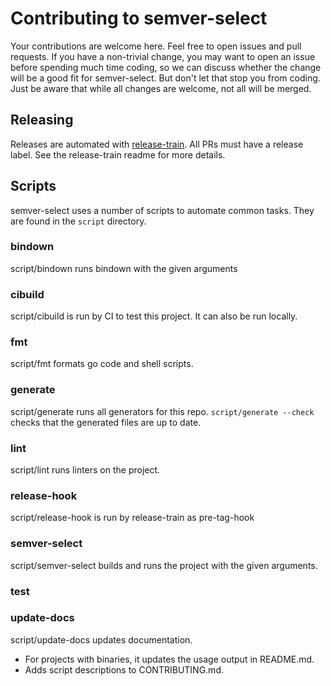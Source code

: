 # Contributing to semver-select

Your contributions are welcome here. Feel free to open issues and pull requests.
If you have a non-trivial change, you may want to open an issue before spending
much time coding, so we can discuss whether the change will be a good fit for
semver-select. But don't let that stop you from coding. Just be aware that
while all changes are welcome, not all will be merged.

## Releasing

Releases are automated
with [release-train](https://github.com/WillAbides/release-train). All PRs must
have a release label. See the release-train readme for more details.

## Scripts

semver-select uses a number of scripts to automate common tasks. They are found in the
`script` directory.

<!--- start script descriptions --->

### bindown

script/bindown runs bindown with the given arguments

### cibuild

script/cibuild is run by CI to test this project. It can also be run locally.

### fmt

script/fmt formats go code and shell scripts.

### generate

script/generate runs all generators for this repo.
`script/generate --check` checks that the generated files are up to date.

### lint

script/lint runs linters on the project.

### release-hook

script/release-hook is run by release-train as pre-tag-hook

### semver-select

script/semver-select builds and runs the project with the given arguments.

### test



### update-docs

script/update-docs updates documentation.
- For projects with binaries, it updates the usage output in README.md.
- Adds script descriptions to CONTRIBUTING.md.

<!--- end script descriptions --->
